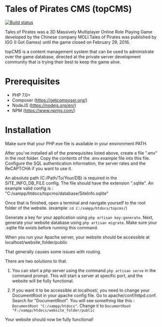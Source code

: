 # Tales of Pirates CMS (topCMS)
[![Build status](https://ci.appveyor.com/api/projects/status/gn3iwchinktiscso/branch/master?svg=true)](https://ci.appveyor.com/project/Perseus/topcms/branch/master)

Tales of Pirates was a 3D Massively Multiplayer Online Role Playing Game developed by the Chinese company MOLI.Tales of Pirates was published by IGG (I Got Games) until the game closed on February 29, 2016.

topCMS is a content management system that can be used to administrate over the game database, directed at the private server development community that is trying their best to keep the game alive.



# Prerequisites
* PHP 7.0+
* Composer (https://getcomposer.org/)
* NodeJS (https://nodejs.org/en/)
* NPM (https://www.npmjs.com/)

# Installation

Make sure that your PHP.exe file is available in your environment PATH.

After you've installed all of the prerequisites listed above, create a file ".env" in the root folder. Copy the contents of the .env.example file into this file. Configure the SQL authentication information, the server rates and the ReCAPTCHA if you want to use it.

An absolute path (C:/Path/To/Your/DB) is required in the SITE_INFO_DB_FILE config. The file should have the extension ".sqlite".
An example valid config is : "C:/xampp/htdocs/topcms/database/SiteInfo.sqlite"

Once that is finished, open a terminal and navigate yourself to the root folder of the website. (example: `cd C:/xampp/htdocs/topcms/`)

Generate a key for your application using `php artisan key:generate`.
Next, generate your website database using `php artisan migrate`.
Make sure your .sqlite file exists before running this command.

When you run your Apache server, your website should be accessible at
localhost/website_folder/public

That generally causes some issues with routing.

There are two solutions to that. 

1. You can start a php server using the command `php artisan serve` in the command prompt. This will start a server at specific port, and the website will be fully functional.

2.  If you want it to be accessible at localhost/, you need to change your DocumentRoot in your apache config file. Go to apache/conf/httpd.conf. Search for "DocumentRoot". You will see something like this : `DocumentRoot "C:/xampp/htdocs"`. Change it to `DocumentRoot "F:/xampp/htdocs/website_folder/public`

Your website should now be fully functional!



